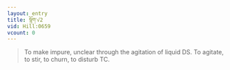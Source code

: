 ```yaml
---
layout: entry
title: སྙོག་√2
vid: Hill:0659
vcount: 0
---
```

> To make impure, unclear through the agitation of liquid DS\. To agitate, to stir, to churn, to disturb TC\.


